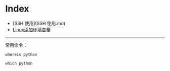 # Index

* [SSH 使用](SSH 使用.md)
* [Linux添加环境变量](Linux添加环境变量.md)

---

常用命令：

`whereis python`

`which python`